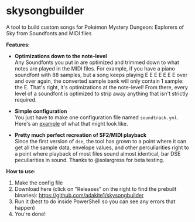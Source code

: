 # skysongbuilder
A tool to build custom songs for Pokémon Mystery Dungeon: Explorers of Sky from Soundfonts and MIDI files

**Features:**
- **Optimizations down to the note-level**<br/>
Any Soundfonts you put in are optimized and trimmed down to what notes are played in the MIDI files. For example, if you have a piano soundfont with 88 samples, but a song keeps playing E E E E E E E over and over again, the converted sample bank will only contain 1 sample: the E. That's right, it's optimizations at the note-level! From there, every level of a soundfont is optimized to strip away anything that isn't strictly required.

- **Simple configuration**<br/>
You just have to make one configuration file named `soundtrack.yml`. Here's an [example](https://github.com/adakite1/skysongbuilder/blob/master/soundtrack.yml) of what that might look like.

- **Pretty much perfect recreation of SF2/MIDI playback**<br/>
Since the first version of `dse`, the tool has grown to a point where it can get all the sample data, envelope values, and other perculiarities right to a point where playback of most files sound almost identical, bar DSE peculiarities in sound. Thanks to @solargress for beta testing.

**How to use:**
1. Make the config file
2. Download here (click on "Releases" on the right to find the prebuilt binaries): https://github.com/adakite1/skysongbuilder
3. Run it (best to do inside PowerShell so you can see any errors that happen)
4. You're done!
